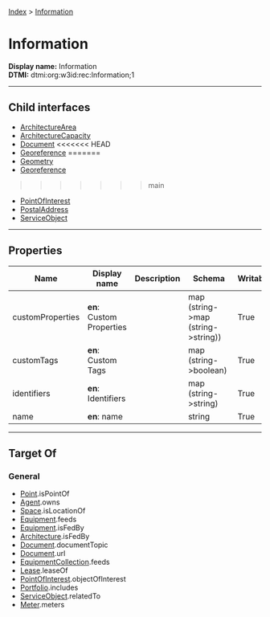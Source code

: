 [Index](../index.md) > [Information](#)
# Information

**Display name:** Information<br />
**DTMI:** dtmi:org:w3id:rec:Information;1

---

## Child interfaces
* [ArchitectureArea](ArchitectureArea.md)
* [ArchitectureCapacity](ArchitectureCapacity.md)
* [Document](Document/Document.md)
<<<<<<< HEAD
* [Georeference](Georeference/Georeference.md)
=======
* [Geometry](Geometry/Geometry.md)
* [Georeference](Georeference.md)
>>>>>>> main
* [PointOfInterest](PointOfInterest.md)
* [PostalAddress](PostalAddress.md)
* [ServiceObject](ServiceObject/ServiceObject.md)

---

## Properties

|Name|Display name|Description|Schema|Writable|
|-|-|-|-|-|
|customProperties|**en**: Custom Properties||map (string->map (string->string))|True|
|customTags|**en**: Custom Tags||map (string->boolean)|True|
|identifiers|**en**: Identifiers||map (string->string)|True|
|name|**en**: name||string|True|

---

## Target Of
### General
* [Point](../Point/Point.md).isPointOf
* [Agent](../Agent/Agent.md).owns
* [Space](../Space/Space.md).isLocationOf
* [Equipment](../Asset/Equipment/Equipment.md).feeds
* [Equipment](../Asset/Equipment/Equipment.md).isFedBy
* [Architecture](../Space/Architecture/Architecture.md).isFedBy
* [Document](Document/Document.md).documentTopic
* [Document](Document/Document.md).url
* [EquipmentCollection](../Collection/Equipment-.md).feeds
* [Lease](../Event/Lease.md).leaseOf
* [PointOfInterest](PointOfInterest.md).objectOfInterest
* [Portfolio](../Collection/Portfolio.md).includes
* [ServiceObject](ServiceObject/ServiceObject.md).relatedTo
* [Meter](../Asset/Equipment/Meter/Meter.md).meters
